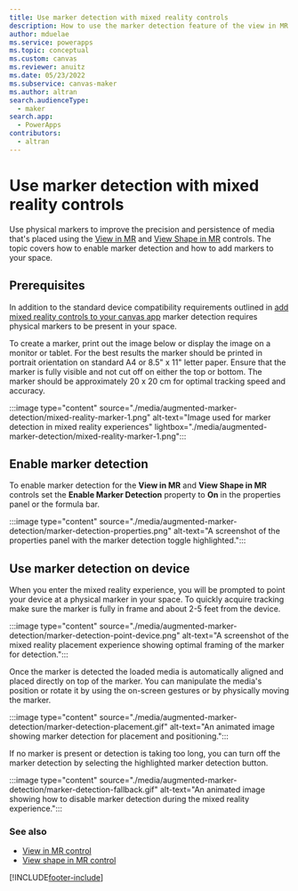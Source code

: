 ```yaml
---
title: Use marker detection with mixed reality controls
description: How to use the marker detection feature of the view in MR and view shape in MR mixed-reality controls in a canvas app.
author: mduelae
ms.service: powerapps
ms.topic: conceptual
ms.custom: canvas
ms.reviewer: anuitz
ms.date: 05/23/2022
ms.subservice: canvas-maker
ms.author: altran
search.audienceType: 
  - maker
search.app: 
  - PowerApps
contributors:
  - altran
---
```


# Use marker detection with mixed reality controls

Use physical markers to improve the precision and persistence of media that's placed using the [View in MR](./mixed-reality-component-view-mr.md) and [View Shape in MR](./mixed-reality-component-view-shape.md) controls. The topic covers how to enable marker detection and how to add markers to your space.

## Prerequisites
In addition to the standard device compatibility requirements outlined in [add mixed reality controls to your canvas app](./mixed-reality-overview.md) marker detection requires physical markers to be present in your space.

To create a marker, print out the image below or display the image on a monitor or tablet. For the best results the marker should be printed in portrait orientation on standard A4 or 8.5" x 11" letter paper. Ensure that the marker is fully visible and not cut off on either the top or bottom. The marker should be approximately 20 x 20 cm for optimal tracking speed and accuracy.


:::image type="content" source="./media/augmented-marker-detection/mixed-reality-marker-1.png" alt-text="Image used for marker detection in mixed reality experiences" lightbox="./media/augmented-marker-detection/mixed-reality-marker-1.png":::

## Enable marker detection

To enable marker detection for the **View in MR** and **View Shape in MR** controls set the **Enable Marker Detection** property to **On** in the properties panel or the formula bar.

:::image type="content" source="./media/augmented-marker-detection/marker-detection-properties.png" alt-text="A screenshot of the properties panel with the marker detection toggle highlighted.":::

## Use marker detection on device

When you enter the mixed reality experience, you will be prompted to point your device at a physical marker in your space. To quickly acquire tracking make sure the marker is fully in frame and about 2-5 feet from the device.

:::image type="content" source="./media/augmented-marker-detection/marker-detection-point-device.png" alt-text="A screenshot of the mixed reality placement experience showing optimal framing of the marker for detection.":::

Once the marker is detected the loaded media is automatically aligned and placed directly on top of the marker. You can manipulate the media's position or rotate it by using the on-screen gestures or by physically moving the marker.

:::image type="content" source="./media/augmented-marker-detection/marker-detection-placement.gif" alt-text="An animated image showing marker detection for placement and positioning.":::

If no marker is present or detection is taking too long, you can turn off the marker detection by selecting the highlighted marker detection button.

:::image type="content" source="./media/augmented-marker-detection/marker-detection-fallback.gif" alt-text="An animated image showing how to disable marker detection during the mixed reality experience.":::

### See also

- [View in MR control](./mixed-reality-component-view-mr.md)
- [View shape in MR control](./mixed-reality-component-view-shape.md)

[!INCLUDE[footer-include](../../includes/footer-banner.md)]
